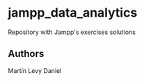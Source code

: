 # jampp_data_analytics

Repository with Jampp's exercises solutions

## Authors

Martín Levy Daniel
